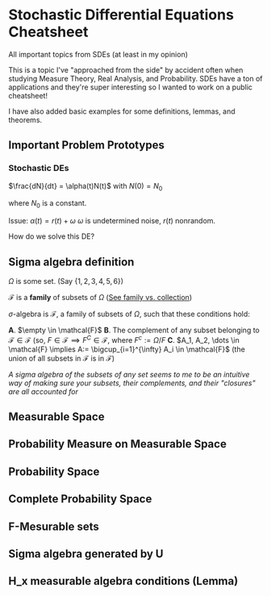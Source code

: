 # Stochastic Differential Equations Cheatsheet

All important topics from SDEs (at least in my opinion)

This is a topic I've "approached from the side" by accident often when studying Measure Theory, Real Analysis, and Probability. SDEs have a ton of applications and they're super interesting so I wanted to work on a public cheatsheet!

I have also added basic examples for some definitions, lemmas, and theorems. 

## Important Problem Prototypes 

### Stochastic DEs

$\frac{dN}{dt} = \alpha(t)N(t)$ with $N(0) = N_0$

where $N_0$ is a constant.

Issue: $\alpha(t) = r(t) + \omega$
$\omega$ is undetermined noise, $r(t)$ nonrandom. 

How do we solve this DE?

## Sigma algebra definition

$\Omega$ is some set. (Say $\{1,2,3,4,5,6\}$)

$\mathcal{F}$ is a **family** of subsets of $\Omega$ ([See family vs. collection](https://www.samuel-drapeau.info/math/2015/10/04/family-vs-collection/#:~:text=Typical%20examples%20of%20families%20are,ten%20times%20the%20number%201.))

$\sigma$-algebra is $\mathcal{F}$, a family of subsets of $\Omega$, such that these conditions hold:

**A**. $\empty \in \mathcal{F}$
**B**. The complement of any subset belonging to $\mathcal{F} \in \mathcal{F}$ (so, $F \in \mathcal{F} \implies F^C \in \mathcal{F}$, where $F^c := \Omega / F$
**C**. $A_1, A_2, \dots \in \mathcal{F} \implies A:= \bigcup_{i=1}^{\infty} A_i \in \mathcal{F}$ (the union of all subsets in $\mathcal{F}$ is in $\mathcal{F}$)

*A sigma algebra of the subsets of any set seems to me to be an intuitive way of making sure your subsets, their complements, and their "closures" are all accounted for*

## Measurable Space 

## Probability Measure on Measurable Space 

## Probability Space 

## Complete Probability Space

## F-Mesurable sets 

## Sigma algebra generated by U 

## H_x measurable algebra conditions (Lemma)

